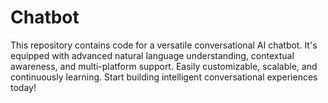 # Chatbot
 This repository contains code for a versatile conversational AI chatbot. It's equipped with advanced natural language understanding, contextual awareness, and multi-platform support. Easily customizable, scalable, and continuously learning. Start building intelligent conversational experiences today!
